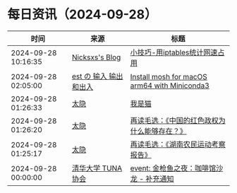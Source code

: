 ﻿# 每日资讯（2024-09-28）

|时间|来源|标题|
|---|---|---|
|2024-09-28 10:16:35|[Nicksxs's Blog](https://nicksxs.me/atom.xml)|[小技巧-用iptables统计网速占用](https://nicksxs.me/2024/09/28/%E5%B0%8F%E6%8A%80%E5%B7%A7-%E7%94%A8iptables%E7%BB%9F%E8%AE%A1%E7%BD%91%E9%80%9F%E5%8D%A0%E7%94%A8/)|
|2024-09-28 02:05:00|[est の 输入 输出和出入](https://blog.est.im/rss)|[Install mosh for macOS arm64 with Miniconda3](https://blog.est.im/2024/stdout-20)|
|2024-09-28 01:26:33|[太隐](https://wangyurui.com/feed.xml)|[我是猫](https://wangyurui.com/posts/wo-shi-mao-a607564f)|
|2024-09-28 01:26:20|[太隐](https://wangyurui.com/feed.xml)|[再读毛选：《中国的红色政权为什么能够存在？》](https://wangyurui.com/posts/zai-du-mao-xuan-zhong-guo-de-hong-se-zheng-quan-3f56fbc7)|
|2024-09-28 01:25:17|[太隐](https://wangyurui.com/feed.xml)|[再读毛选：《湖南农民运动考察报告》](https://wangyurui.com/posts/du-mao-xuan-hu-nan-nong-min-yun-dong-kao-cha-bao-8175ab26)|
|2024-09-28 00:00:00|[清华大学 TUNA 协会](https://tuna.moe/feed.xml)|[event: 金枪鱼之夜：咖啡馆沙龙 - 补充通知](https://tuna.moe/event/2024/salon-update/)|
